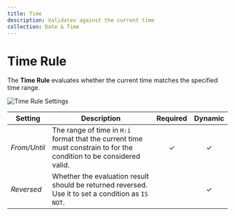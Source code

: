 ```yaml
---
title: Time
description: Validates against the current time
collection: Date & Time
---
```


# Time Rule

<div class="tm-resource-icon">
    <!--@include: ./assets/rule-time.svg-->
</div>

The **Time Rule** evaluates whether the current time matches the specified time range.

![Time Rule Settings](./assets//rule-time.webp)

| Setting      | Description                                                                                                         | Required | Dynamic  |
| ------------ | ------------------------------------------------------------------------------------------------------------------- | :------: | :------: |
| _From/Until_ | The range of time in `H:i` format that the current time must constrain to for the condition to be considered valid. | &#x2713; | &#x2713; |
| _Reversed_   | Whether the evaluation result should be returned reversed. Use it to set a condition as `IS NOT`.                   |          | &#x2713; |

<!--@include: ./advanced-rule-settings-->
